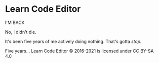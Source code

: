 Learn Code Editor
==

I'M BACK

No, I didn't die.

It's been five years of me actively doing nothing. That's gotta *stop.*

Five years...
Learn Code Editor © 2016-2021 is licensed under CC BY-SA 4.0 